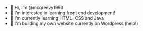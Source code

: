 - 👋 Hi, I’m @mcgreevy1993
- 👀 I’m interested in learning front end development!
- 🌱 I’m currently learning HTML, CSS and Java
- 💞️ I'm building my own website currently on Wordpress (help!)


<!---
mcgreevy1993/mcgreevy1993 is a ✨ special ✨ repository because its `README.md` (this file) appears on your GitHub profile.
You can click the Preview link to take a look at your changes.
--->
